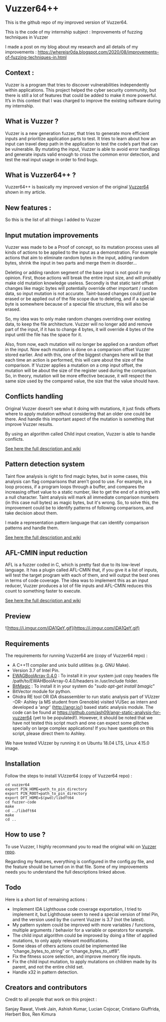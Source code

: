 # Vuzzer64++

This is the github repo of my improved version of Vuzzer64.

This is the code of my internship subject : Improvements of fuzzing techniques in Vuzzer

I made a post on my blog about my research and all details of my improvements : https://whereisr0da.blogspot.com/2020/08/improvements-of-fuzzing-techniques-in.html

## Context  :

Vuzzer is a program that tries to discover vulnerabilities independently within applications. This project helped the cyber security community, but there is still a lot of features that could be added to make it more powerful. It’s in this context that I was charged to improve the existing software during my internship.

## What is Vuzzer ?

Vuzzer is a new generation fuzzer, that tries to generate more efficient inputs and prioritize application parts to test. It tries to learn about how an input can travel deep path in the application to test the code’s part that can be vulnerable. By mutating the input, Vuzzer is able to avoid error handlings and generate inputs valid enough to cross the common error detection, and test the real input usage in order to find bugs.

## What is Vuzzer64++ ?

Vuzzer64++ is basically my improved version of the original [Vuzzer64](https://github.com/vusec/vuzzer64) shown in my article.

## New features :

So this is the list of all things I added to Vuzzer

## Input mutation improvements

Vuzzer was made to be a Proof of concept, so its mutation process uses all kinds of actions to be applied to the input as a demonstration. For example actions that aim to eliminate random bytes in the input, adding random bytes, shrink the input in two parts and merge them in disorder…

Deleting or adding random segment of the base input is not good in my opinion. First, those actions will break the entire input size, and will probably make old mutation knowledge useless. Secondly is that static taint offset changes like magic bytes will potentially override other important / random data, so input mutation is not accurate. Taint-based changes could just be erased or be applied out of the file scope due to deleting, and if a special byte is somewhere because of a special file structure, this will also be erased. 

So, my idea was to only make random changes overriding over existing data, to keep the file architecture. Vuzzer will no longer add and remove part of the input, if it has to change 4 bytes, it will override 4 bytes of the input until the file has the space for it. 

Also, from now, each mutation will no longer be applied on a random offset in the input. Now each mutation is done on a comparison offset Vuzzer stored earlier. And with this, one of the biggest changes here will be that each time an action is performed, this will care about the size of the comparison. If Vuzzer applies a mutation on a cmp input offset, the mutation will be about the size of the register used during the comparison. So, in theory, mutation will be more effective because, it will respect the same size used by the compared value, the size that the value should have.

## Conflicts handling

Original Vuzzer doesn’t see what it doing with mutations, it just finds offsets where to apply mutation without considering that an older one could be there. And handle this important aspect of the mutation is something that improve Vuzzer results.

By using an algorithm called Child input creation, Vuzzer is able to handle conflicts.

[See here the full description and wiki](WIKI_CHILDINPUTGEN.md)

## Pattern detection system

Taint flow analysis is right to find magic bytes, but in some cases, this analysis can flag comparisons that aren’t good to use. For example, in a loop process, if a program loops through a buffer, and compares the increasing offset value to a static number, like to get the end of a string with a null character. Taint analysis will mark all immediate comparison numbers (in this case null bytes) as magic bytes, but it's wrong. So, to solve this, the improvement could be to identify patterns of following comparisons, and take decision about them.

I made a representation pattern language that can identify comparison patterns and handle them.

[See here the full description and wiki](WIKI_PATTERN.md)

## AFL-CMIN input reduction

AFL is a fuzzer coded in C, which is pretty fast due to its low-level language. It has a plugin called AFL-CMIN that, if you give it a list of inputs, will test the target program with each of them, and will output the best ones in terms of code coverage. The idea was to implement this as an input reducer, Vuzzer produces a lot of file inputs and AFL-CMIN reduces this count to something faster to execute.

[See here the full description and wiki](WIKI_AFLCMIN.md)

## Preview

![https://i.imgur.com/iDA1QeY.gif](https://i.imgur.com/iDA1QeY.gif)

## Requirements 

The requirements for running Vuzzer64 are (copy of Vuzzer64 repo) :

* A C++11 compiler and unix build utilities (e.g. GNU Make).
* Version 3.7 of Intel Pin.
* [EWAGBoolArray 0.4.0](https://github.com/lemire/EWAHBoolArray/releases/tag/0.4.0) : To install it in your system just copy headers file /path/to/EWAHBoolArray-0.4.0/headers in /usr/include folder.
* [BitMagic](http://bmagic.sourceforge.net/) : To install it in your system do "*sudo apt-get install bmagic*"
* BitVector module for python.
* Ghidra RE tool OR IDA disassembler to run static analysis part of VUzzer -OR- Ashley (a MS student from Grenoble) visited VUSec as intern and developed a 'angr' (http://angr.io/) based static analysis module. The code can be found at https://github.com/ash09/angr-static-analysis-for-vuzzer64 (yet to be populated!). However, it should be noted that we have not tested this script much and one can expect some glitches specially on large complex applications! If you have questions on this script, please direct them to Ashley.

We have tested VUzzer by running it on Ubuntu 18.04 LTS, Linux 4.15.0 image.

## Installation

Follow the steps to install VUzzer64 (copy of Vuzzer64 repo) :

    cd vuzzer64
    export PIN_HOME=path_to_pin_directory
    export PIN_ROOT=path_to_pin_directory
    export DFT_HOME=$(pwd)/libdft64
    cd fuzzer-code
    make
    cd ../libdft64
    make
    cd ..

## How to use ?

To use Vuzzer, I highly recommand you to read the original wiki on [Vuzzer repo](https://github.com/vusec/vuzzer64/blob/master/wikiHOWTO.md).

Regarding my features, everything is configured in the config.py file, and the feature should be turned on in that file. Some of my improvements needs you to understand the full descriptions linked above.

## Todo

Here is a short list of remaining actions :

- Implement IDA Lighthouse code coverage exportation, I tried to implement it, but Lighthouse seem to need a special version of Intel Pin, and the version used by the current Vuzzer is 3.7 (not the latest).
- My pattern system could be improved with more variables / functions, multiple arguments / behavior for a variable or operators for example.
- The child input algorithm could be improved by doing a filter of applied mutations, to only apply relevant modifications.
- Some ideas of others actions could be implemented like “change_bytes_to_string” or “change_bytes_to_utf8”.
- Fix the fitness score selection, and improve memory file inputs.
- Fix the child input mutation, to apply mutations on children made by its parent, and not the entire child set.
- Handle x32 in pattern detection.

## Creators and contributors

Credit to all people that work on this project :

Sanjay Rawat, 
Vivek Jain,
Ashish Kumar,
Lucian Cojocar, 
Cristiano Giuffrida, 
Herbert Bos,
Ren Kimura
